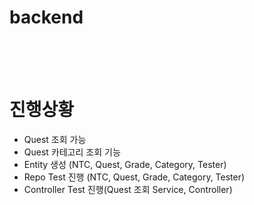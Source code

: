 # backend

<br><br><br>

# 진행상황
- Quest 조회 가능
- Quest 카테고리 조회 기능
- Entity 생성 (NTC, Quest, Grade, Category, Tester)
- Repo Test 진행 (NTC, Quest, Grade, Category, Tester)
- Controller Test 진행(Quest 조회 Service, Controller)
